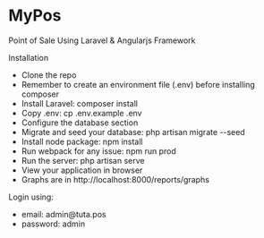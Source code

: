 # MyPos
Point of Sale Using Laravel & Angularjs Framework

Installation

<ul>
<li>Clone the repo</li>
<li>Remember to create an environment file (.env) before installing composer</li>
<li>Install Laravel: composer install</li>
<li>Copy .env: cp .env.example .env</li>
<li>Configure the database section</li>
<li>Migrate and seed your database: php artisan migrate --seed</li>
<li>Install node package: npm install</li>
<li>Run webpack for any issue: npm run prod</li>
<li>Run the server: php artisan serve</li>
<li>View your application in browser</li>
<li>Graphs are in http://localhost:8000/reports/graphs</li>
</ul>

Login using:
  <ul>
    <li>email: admin@tuta.pos</li>
    <li>password: admin</li>
  </ul>
